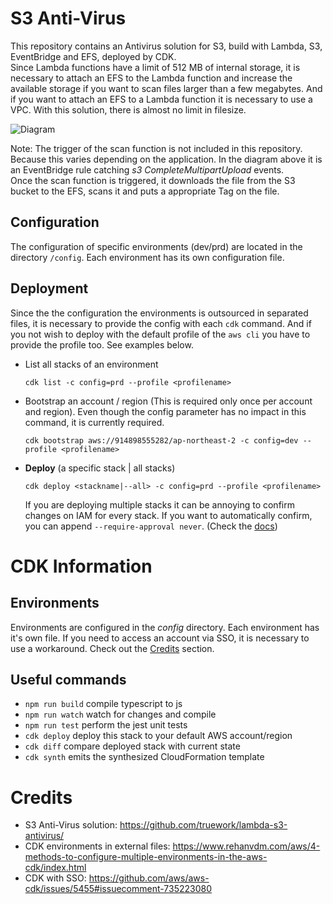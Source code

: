 # S3 Anti-Virus

This repository contains an Antivirus solution for S3, build with Lambda, S3, EventBridge and EFS, deployed by CDK.\
Since Lambda functions have a limit of 512 MB of internal storage, it is necessary to attach an EFS to the Lambda function and increase the available storage if you want to scan files larger than a few megabytes. And if you want to attach an EFS to a Lambda function it is necessary to use a VPC. With this solution, there is almost no limit in filesize.

![Diagram](https://github.com/cloudxsgmbh/s3antivirus/raw/main/img/diagram.png)

Note: The trigger of the scan function is not included in this repository. Because this varies depending on the application. In the diagram above it is an EventBridge rule catching _s3 CompleteMultipartUpload_ events.\
Once the scan function is triggered, it downloads the file from the S3 bucket to the EFS, scans it and puts a appropriate Tag on the file.

## Configuration

The configuration of specific environments (dev/prd) are located in the directory `/config`. Each environment has its own configuration file.

## Deployment

Since the the configuration the environments is outsourced in separated files, it is necessary to provide the config with each `cdk` command. And if you not wish to deploy with the default profile of the `aws cli` you have to provide the profile too. See examples below.

- List all stacks of an environment

  ```
  cdk list -c config=prd --profile <profilename>
  ```

- Bootstrap an account / region (This is required only once per account and region). Even though the config parameter has no impact in this command, it is currently required.
  ```
  cdk bootstrap aws://914898555282/ap-northeast-2 -c config=dev --profile <profilename>
  ```
- **Deploy** (a specific stack | all stacks)
  ```
  cdk deploy <stackname|--all> -c config=prd --profile <profilename>
  ```
  If you are deploying multiple stacks it can be annoying to confirm changes on IAM for every stack. If you want to automatically confirm, you can append `--require-approval never`. (Check the [docs](https://docs.aws.amazon.com/cdk/latest/guide/cli.html#cli-security))

# CDK Information

## Environments

Environments are configured in the _config_ directory. Each environment has it's own file. If you need to access an account via SSO, it is necessary to use a workaround. Check out the [Credits](#Credits) section.

## Useful commands

- `npm run build` compile typescript to js
- `npm run watch` watch for changes and compile
- `npm run test` perform the jest unit tests
- `cdk deploy` deploy this stack to your default AWS account/region
- `cdk diff` compare deployed stack with current state
- `cdk synth` emits the synthesized CloudFormation template

# Credits

- S3 Anti-Virus solution: https://github.com/truework/lambda-s3-antivirus/
- CDK environments in external files: https://www.rehanvdm.com/aws/4-methods-to-configure-multiple-environments-in-the-aws-cdk/index.html
- CDK with SSO: https://github.com/aws/aws-cdk/issues/5455#issuecomment-735223080
